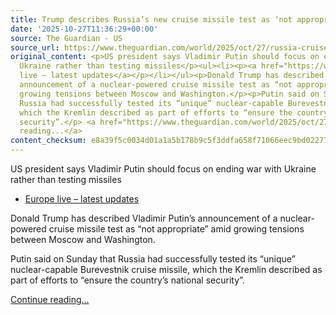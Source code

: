 ```yaml
---
title: Trump describes Russia’s new cruise missile test as ‘not appropriate’
date: '2025-10-27T11:36:29+00:00'
source: The Guardian - US
source_url: https://www.theguardian.com/world/2025/oct/27/russia-cruise-missile-test-trump-putin
original_content: <p>US president says Vladimir Putin should focus on ending war with
  Ukraine rather than testing missiles</p><ul><li><p><a href="https://www.theguardian.com/world/live/2025/oct/27/lithuania-airport-russia-belarus-viktor-orban-pope-leo-europe-live-news-updates">Europe
  live – latest updates</a></p></li></ul><p>Donald Trump has described Vladimir Putin’s
  announcement of a nuclear-powered cruise missile test as “not appropriate” amid
  growing tensions between Moscow and Washington.</p><p>Putin said on Sunday that
  Russia had successfully tested its “unique” nuclear-capable Burevestnik cruise missile,
  which the Kremlin described as part of efforts to “ensure the country’s national
  security”.</p> <a href="https://www.theguardian.com/world/2025/oct/27/russia-cruise-missile-test-trump-putin">Continue
  reading...</a>
content_checksum: e8a39f5c0034d01a1a5b178b9c5f3ddfa658f71066eec9bd02277afe1060aaf4
---
```


US president says Vladimir Putin should focus on ending war with Ukraine rather than testing missiles

- [Europe live – latest updates](https://www.theguardian.com/world/live/2025/oct/27/lithuania-airport-russia-belarus-viktor-orban-pope-leo-europe-live-news-updates)

Donald Trump has described Vladimir Putin’s announcement of a nuclear-powered cruise missile test as “not appropriate” amid growing tensions between Moscow and Washington.

Putin said on Sunday that Russia had successfully tested its “unique” nuclear-capable Burevestnik cruise missile, which the Kremlin described as part of efforts to “ensure the country’s national security”.

 [Continue reading...](https://www.theguardian.com/world/2025/oct/27/russia-cruise-missile-test-trump-putin)